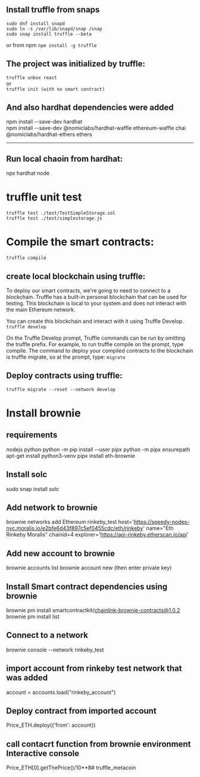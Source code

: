 ## Install truffle from snaps
`sudo dnf install snapd`   
`sudo ln -s /var/lib/snapd/snap /snap`   
`sudo snap install truffle --beta`   

or from npm
```npm install -g truffle```

## The project was initialized by truffle:
```truffle unbox react```   
or    
```truffle init (with no smart contract)```  

## And also hardhat dependencies were added
npm install --save-dev hardhat   
npm install --save-dev @nomiclabs/hardhat-waffle ethereum-waffle chai @nomiclabs/hardhat-ethers ethers   

-------------------------------------------

## Run local chaoin from hardhat:
npx hardhat node

# truffle unit test
```
truffle test ./test/TestSimpleStorage.sol
truffle test ./test/simplestorage.js 
```


# Compile the smart contracts:
```truffle compile```


## create local blockchain using truffle:
To deploy our smart contracts, we're going to need to connect to a blockchain. Truffle has a built-in personal blockchain that can be used for testing. This blockchain is local to your system and does not interact with the main Ethereum network.

You can create this blockchain and interact with it using Truffle Develop.
```truffle develop```

On the Truffle Develop prompt, Truffle commands can be run by omitting the truffle prefix. For example, to run truffle compile on the prompt, type compile. The command to deploy your compiled contracts to the blockchain is truffle migrate, so at the prompt, type:
```migrate```

## Deploy contracts using truffle:
```truffle migrate --reset --network develop```


# Install brownie 

## requirements
nodejs
python 
python -m pip install --user pipx 
python -m pipx ensurepath 
apt-get install python3-venv 
pipx install eth-brownie

## Install solc 
sudo snap install solc 

## Add network to brownie 
brownie networks add Ethereum rinkeby_test host='https://speedy-nodes-nyc.moralis.io/e2bfe6d43f897c5ef0455cdc/eth/rinkeby' name="Eth Rinkeby Moralis" chainid=4 explorer='https://api-rinkeby.etherscan.io/api'

## Add new account to brownie
brownie accounts list brownie account new (then enter private key)

## Install Smart contract dependencies using brownie
brownie pm install smartcontractkit/chainlink-brownie-contracts@1.0.2 
brownie pm install list

## Connect to a network
brownie console --network rinkeby_test

## import account from rinkeby test network that was added
account = accounts.load("rinkeby_account")

## Deploy contract from imported account
Price_ETH.deploy({'from': account})

## call contacrt function from brownie environment Interactive console
Price_ETH[0].getThePrice()/10**8# truffle_metacoin

